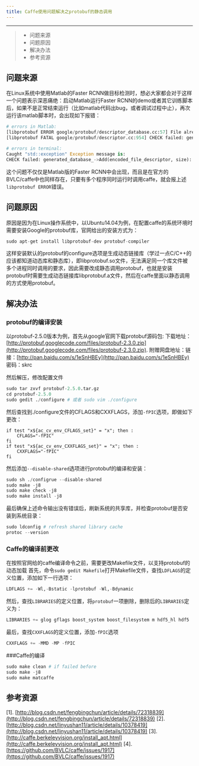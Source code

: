 ```yaml
---
title: Caffe使用问题解决之protobuf的静态调用
---
```


------

> * 问题来源
> * 问题原因
> * 解决办法
> * 参考资源

<!--more-->
## 问题来源
在Linux系统中使用Matlab的Faster RCNN做目标检测时，想必大家都会对于这样一个问题表示深恶痛绝：启动Matlab运行Faster RCNN的demo或者其它训练脚本后，如果不是正常结束运行（比如matlab代码出bug，或者调试过程中止），再次运行该matlab脚本时，会出现如下报错：
```python
# errors in Matlab:
[libprotobuf ERROR google/protobuf/descriptor_database.cc:57] File already exists in database: caffe.proto
[libprotobuf FATAL google/protobuf/descriptor.cc:954] CHECK failed: generated_database_->Add(encoded_file_descriptor, size): 

# errors in terminal:
Caught "std::exception" Exception message is:
CHECK failed: generated_database_->Add(encoded_file_descriptor, size): 

```

这个问题不仅仅是Matlab版的Faster RCNN中会出现，而且是在官方的BVLC/caffe中也同样存在，只要有多个程序同时运行时调用caffe，就会报上述`libprotobuf ERROR`错误。

## 问题原因
原因是因为在Linux操作系统中，以Ubuntu14.04为例，在配置caffe的系统环境时需要安装Google的protobuf库，官网给出的安装方式为：
```python
sudo apt-get install libprotobuf-dev protobuf-compiler
```
这样安装默认的protobuf的configure选项是生成动态链接库（学过一点C/C++的应该都知道动态库和静态库），即libprotobuf.so文件，无法满足同一个库文件被多个进程同时调用的要求，因此需要改成静态调用protobuf，也就是安装protobuf时需要生成动态链接库libprotobuf.a文件，然后在caffe里面以静态调用的方式使用protobuf。

## 解决办法
### protobuf的编译安装
以protobuf-2.5.0版本为例，首先从google官网下载protobuf源码包:
下载地址：[http://protobuf.googlecode.com/files/protobuf-2.3.0.zip](http://protobuf.googlecode.com/files/protobuf-2.3.0.zip).
附赠网盘地址：链接：[http://pan.baidu.com/s/1eSnHBEy](http://pan.baidu.com/s/1eSnHBEy) 密码：skrc

然后解压，修改配置文件
```python
sudo tar zxvf protobuf-2.5.0.tar.gz
cd protobuf-2.5.0
sudo gedit ./configure # 或者 sudo vim ./configure
```

然后查找到./configure文件的CFLAGS和CXXFLAGS，添加`-fPIC`选项，即做如下更改：
```
if test "x${ac_cv_env_CFLAGS_set}" = "x"; then :
	CFLAGS="-fPIC" 
fi 
if test "x${ac_cv_env_CXXFLAGS_set}" = "x"; then :   
	CXXFLAGS="-fPIC"
fi
```

然后添加`--disable-shared`选项进行protobuf的编译和安装：
```python
sudo sh ./configrue --disable-shared
sudo make -j8
sudo make check -j8
sudo make install -j8
```

最后确保上述命令输出没有错误后，刷新系统的共享库，并检查protobuf是否安装到系统目录：
```python
sudo ldconfig # refresh shared library cache  
protoc --version
```

### Caffe的编译前更改
在按照官网给的caffe编译命令之前，需要更改Makefile文件，以支持protobuf的动态加载
首先，命令```sudo gedit Makefile```打开Makefile文件，查找`LDFLAGS`的定义位置，添加如下一行选项：
```python
LDFLAGS += -Wl,-Bstatic -lprotobuf -Wl,-Bdynamic  
```

然后，查找`LIBRARIES`的定义位置，将`protobuf`一项删除，删除后的`LIBRARIES`定义为：
```python
LIBRARIES += glog gflags boost_system boost_filesystem m hdf5_hl hdf5
```

最后，查找`CXXFLAGS`的定义位置，添加`-fPIC`选项
```python
CXXFLAGS += -MMD -MP -fPIC
```

###Caffe的编译
```python
sudo make clean # if failed before
sudo make -j8
sudo make matcaffe
```

## 参考资源
[1]. [http://blog.csdn.net/fengbingchun/article/details/72318839](http://blog.csdn.net/fengbingchun/article/details/72318839)
[2]. [http://blog.csdn.net/linyushan11/article/details/10378419](http://blog.csdn.net/linyushan11/article/details/10378419)
[3]. [http://caffe.berkeleyvision.org/install_apt.html](http://caffe.berkeleyvision.org/install_apt.html)
[4]. [https://github.com/BVLC/caffe/issues/1917](https://github.com/BVLC/caffe/issues/1917)


